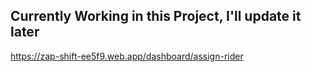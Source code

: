 ## Currently Working in this Project, I'll update it later

https://zap-shift-ee5f9.web.app/dashboard/assign-rider
